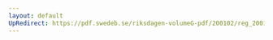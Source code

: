 ```yaml
---
layout: default
UpRedirect: https://pdf.swedeb.se/riksdagen-volumeG-pdf/200102/reg_200102/reg_200102_0207.pdf
---
```

